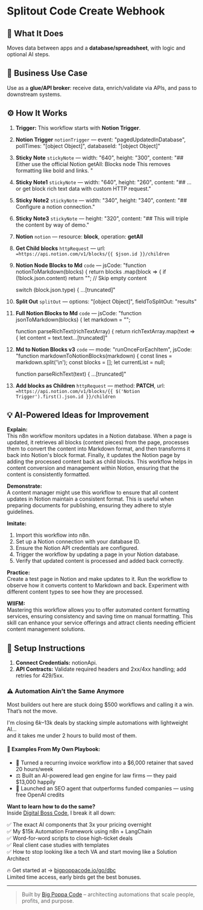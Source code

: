 # Splitout Code Create Webhook
## 🚀 What It Does
Moves data between apps and a **database/spreadsheet**, with logic and optional AI steps.

## 💼 Business Use Case
Use as a **glue/API broker**: receive data, enrich/validate via APIs, and pass to downstream systems.

## ⚙️ How It Works
1. **Trigger:** This workflow starts with **Notion Trigger**.
2. **Notion Trigger** `notionTrigger` — event: "pagedUpdatedInDatabase", pollTimes: "[object Object]", databaseId: "[object Object]"
3. **Sticky Note** `stickyNote` — width: "640", height: "300", content: "## Either use the official Notion getAll: Blocks node
This removes formatting like bold and links. "
4. **Sticky Note1** `stickyNote` — width: "640", height: "260", content: "## ... or get block rich text data
with custom HTTP request."
5. **Sticky Note2** `stickyNote` — width: "340", height: "340", content: "## Configure a notion connection."
6. **Sticky Note3** `stickyNote` — height: "320", content: "## This will triple the content by way of demo."
7. **Notion** `notion` — resource: **block**, operation: **getAll**
8. **Get Child blocks** `httpRequest` — url: `=https://api.notion.com/v1/blocks/{{ $json.id }}/children`
9. **Notion Node Blocks to Md** `code` — jsCode: "function notionToMarkdown(blocks) {
  return blocks
    .map(block => {
      if (!block.json.content) return ""; // Skip empty content
      
      switch (block.json.type) {
    …[truncated]"
10. **Split Out** `splitOut` — options: "[object Object]", fieldToSplitOut: "results"
11. **Full Notion Blocks to Md** `code` — jsCode: "function jsonToMarkdown(blocks) {
    let markdown = "";

    function parseRichText(richTextArray) {
        return richTextArray.map(text => {
            let content = text.text…[truncated]"
12. **Md to Notion Blocks v3** `code` — mode: "runOnceForEachItem", jsCode: "function markdownToNotionBlocks(markdown) {
    const lines = markdown.split('\n');
    const blocks = [];
    let currentList = null;
    
    function parseRichText(text) {
     …[truncated]"
13. **Add blocks as Children** `httpRequest` — method: **PATCH**, url: `=https://api.notion.com/v1/blocks/{{ $('Notion Trigger').first().json.id }}/children`

## 💡 AI-Powered Ideas for Improvement
**Explain:**  
This n8n workflow monitors updates in a Notion database. When a page is updated, it retrieves all blocks (content pieces) from the page, processes them to convert the content into Markdown format, and then transforms it back into Notion's block format. Finally, it updates the Notion page by adding the processed content back as child blocks. This workflow helps in content conversion and management within Notion, ensuring that the content is consistently formatted.

**Demonstrate:**  
A content manager might use this workflow to ensure that all content updates in Notion maintain a consistent format. This is useful when preparing documents for publishing, ensuring they adhere to style guidelines.

**Imitate:**  
1. Import this workflow into n8n.
2. Set up a Notion connection with your database ID.
3. Ensure the Notion API credentials are configured.
4. Trigger the workflow by updating a page in your Notion database.
5. Verify that updated content is processed and added back correctly.

**Practice:**  
Create a test page in Notion and make updates to it. Run the workflow to observe how it converts content to Markdown and back. Experiment with different content types to see how they are processed.

**WIIFM:**  
Mastering this workflow allows you to offer automated content formatting services, ensuring consistency and saving time on manual formatting. This skill can enhance your service offerings and attract clients needing efficient content management solutions.

## 🔧 Setup Instructions
1. **Connect Credentials:** notionApi.
2. **API Contracts:** Validate required headers and 2xx/4xx handling; add retries for 429/5xx.

### ⚠️ Automation Ain’t the Same Anymore

Most builders out here are stuck doing $500 workflows and calling it a win.  
That’s not the move.  

I'm closing $6k–$13k deals by stacking simple automations with lightweight AI...  
and it takes me under 2 hours to build most of them.

#### 🧠 Examples From My Own Playbook:
- 🔁 Turned a recurring invoice workflow into a $6,000 retainer that saved 20 hours/week  
- ⚖️ Built an AI-powered lead gen engine for law firms — they paid $13,000 happily  
- 🚀 Launched an SEO agent that outperforms funded companies — using free OpenAI credits  

**Want to learn how to do the same?**  
Inside [Digital Boss Code](https://bigpoppacode.io/go/dbc), I break it all down:

✅ The exact AI components that 3x your pricing overnight  
✅ My $15k Automation Framework using n8n + LangChain  
✅ Word-for-word scripts to close high-ticket deals  
✅ Real client case studies with templates  
✅ How to stop looking like a tech VA and start moving like a Solution Architect  

🔥 Get started at → [bigpoppacode.io/go/dbc](https://bigpoppacode.io/go/dbc)  
Limited time access, early birds get the best bonuses.

---
> Built by [Big Poppa Code](https://bigpoppacode.io) – architecting automations that scale people, profits, and purpose.
